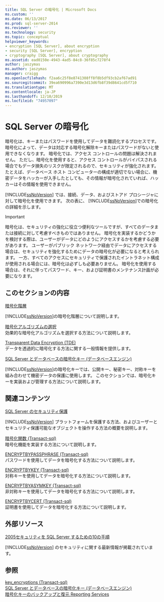 ```yaml
---
title: SQL Server の暗号化 | Microsoft Docs
ms.custom: ''
ms.date: 06/13/2017
ms.prod: sql-server-2014
ms.reviewer: ''
ms.technology: security
ms.topic: conceptual
helpviewer_keywords:
- encryption [SQL Server], about encryption
- security [SQL Server], encryption
- cryptography [SQL Server], about cryptography
ms.assetid: ead0150e-4943-4ad5-84c8-36f85c7278f4
author: jaszymas
ms.author: jaszymas
manager: craigg
ms.openlocfilehash: f2aa6c25f8e8741308ff8f8b5df93cb2af67ad91
ms.sourcegitcommit: 39ea690996a7390e3d13d6fb8f39d8641cd5f710
ms.translationtype: MT
ms.contentlocale: ja-JP
ms.lasthandoff: 12/10/2019
ms.locfileid: "74957097"
---
```

# <a name="sql-server-encryption"></a>SQL Server の暗号化
  暗号化は、キーまたはパスワードを使用してデータを難読化するプロセスです。 暗号化によって、データは対応する暗号化解除キーまたはパスワードがないと使用できなくなります。 暗号化では、アクセス コントロールの問題は解決されません。 ただし、暗号化を使用すると、アクセス コントロールがバイパスされる場合でもデータ損失のリスクが限定されるので、セキュリティが強化されます。 たとえば、データベース ホスト コンピューターの構成が適切でない場合に、機密データをハッカーが入手したとしても、その情報が暗号化されていれば、ハッカーはその情報を使用できません。  
  
 
  [!INCLUDE[ssNoVersion](../../../includes/ssnoversion-md.md)] では、接続、データ、およびストアド プロシージャに対して暗号化を使用できます。 次の表に、 [!INCLUDE[ssNoVersion](../../../includes/ssnoversion-md.md)]での暗号化の詳細を示します。  
  
> [!IMPORTANT]  
>  暗号化は、セキュリティの強化に役立つ便利なツールですが、すべてのデータまたは接続に対して考慮すべきものではありません。 暗号化を実装するかどうかを検討する際は、ユーザーがデータにどのようにアクセスするかを考慮する必要があります。 ユーザーがパブリック ネットワーク経由でデータにアクセスする場合は、セキュリティを強化するためにデータの暗号化が必要になると考えられます。 一方、すべてのアクセスにセキュリティで保護されたイントラネット構成が使用される場合には、暗号化は必ずしも必要ありません。 暗号化を使用する場合は、それに伴ってパスワード、キー、および証明書のメンテナンス計画が必要になります。  
  
## <a name="in-this-section"></a>このセクションの内容  
 [暗号化階層](encryption-hierarchy.md)  
 
  [!INCLUDE[ssNoVersion](../../../includes/ssnoversion-md.md)]の暗号化階層について説明します。  
  
 [暗号化アルゴリズムの選択](choose-an-encryption-algorithm.md)  
 効果的な暗号化アルゴリズムを選択する方法について説明します。  
  
 [Transparent Data Encryption &#40;TDE&#41;](transparent-data-encryption.md)  
 データを透過的に暗号化する方法に関する一般情報を提供します。  
  
 [SQL Server とデータベースの暗号化キー &#40;データベースエンジン&#41;](sql-server-and-database-encryption-keys-database-engine.md)  
 
  [!INCLUDE[ssNoVersion](../../../includes/ssnoversion-md.md)]の暗号化キーでは、公開キー、秘密キー、対称キーを組み合わせて機密データの保護に使用します。 このセクションでは、暗号化キーを実装および管理する方法について説明します。  
  
## <a name="related-content"></a>関連コンテンツ  
 [SQL Server のセキュリティ保護](../securing-sql-server.md)  
 
  [!INCLUDE[ssNoVersion](../../../includes/ssnoversion-md.md)] プラットフォームを保護する方法、およびユーザーとセキュリティ保護可能なオブジェクトを操作する方法の概要を説明します。  
  
 [暗号化関数 &#40;Transact-sql&#41;](/sql/t-sql/functions/cryptographic-functions-transact-sql)  
 暗号化機能を実装する方法について説明します。  
  
 [ENCRYPTBYPASSPHRASE &#40;Transact-sql&#41;](/sql/t-sql/functions/encryptbypassphrase-transact-sql)  
 パスワードを使用してデータを暗号化する方法について説明します。  
  
 [ENCRYPTBYKEY &#40;Transact-sql&#41;](/sql/t-sql/functions/encryptbykey-transact-sql)  
 対称キーを使用してデータを暗号化する方法について説明します。  
  
 [ENCRYPTBYASYMKEY &#40;Transact-sql&#41;](/sql/t-sql/functions/encryptbyasymkey-transact-sql)  
 非対称キーを使用してデータを暗号化する方法について説明します。  
  
 [ENCRYPTBYCERT &#40;Transact-sql&#41;](/sql/t-sql/functions/encryptbycert-transact-sql)  
 証明書を使用してデータを暗号化する方法について説明します。  
  
## <a name="external-resources"></a>外部リソース  
 [2005セキュリティを SQL Server するための10の手順](https://www.itprotoday.com/sql-server/10-steps-sql-server-2005-security)  
 
  [!INCLUDE[ssNoVersion](../../../includes/ssnoversion-md.md)] のセキュリティに関する最新情報が掲載されています。  
  
## <a name="see-also"></a>参照  
 [key_encryptions &#40;Transact-sql&#41;](/sql/relational-databases/system-catalog-views/sys-key-encryptions-transact-sql)   
 [SQL Server とデータベースの暗号化キー &#40;データベースエンジン&#41;](sql-server-and-database-encryption-keys-database-engine.md)   
 [暗号化キーのバックアップと復元 Reporting Services](../../../reporting-services/install-windows/ssrs-encryption-keys-back-up-and-restore-encryption-keys.md)  
  
  
